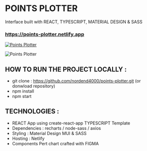 # POINTS PLOTTER

Interface built with REACT, TYPESCRIPT, MATERIAL DESIGN & SASS

### https://points-plotter.netlify.app

<a href="https://points-plotter.netlify.app"><img src="https://res.cloudinary.com/dokbrxcp2/image/upload/v1647775125/images/components_tree_sqdwir.png" alt="Points Plotter"/></a>

<img src="https://res.cloudinary.com/dokbrxcp2/image/upload/v1647781392/images/Capture_d_%C3%A9cran_2022-03-20_%C3%A0_14.02.17_2_aqjcaf.png" alt="Points Plotter"/>

## HOW TO RUN THE PROJECT LOCALLY :

- git clone : https://github.com/nordend4000/points-plotter.git   (or donwload repository)
- npm install
- npm start

## TECHNOLOGIES :

- REACT App using create-react-app TYPESCRIPT Template
- Dependencies : recharts / node-sass / axios
- Styling : Material Design MUI & SASS
- Hosting : Netlify
- Components Pert chart crafted with FIGMA
